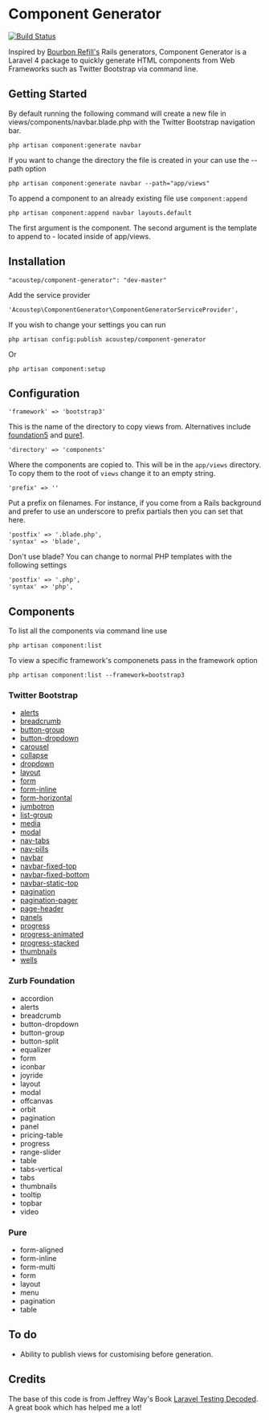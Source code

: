 # Component Generator

[![Build Status](https://travis-ci.org/acoustep/component-generator.svg?branch=master)](https://travis-ci.org/acoustep/component-generator)

Inspired by [Bourbon Refill's](http://refills.bourbon.io/) Rails generators, Component Generator is a Laravel 4 package to quickly generate HTML components from Web Frameworks such as Twitter Bootstrap via command line.

## Getting Started

By default running the following command will create a new file in views/components/navbar.blade.php with the Twitter Bootstrap navigation bar.

```
php artisan component:generate navbar
```

If you want to change the directory the file is created in your can use the --path option

```
php artisan component:generate navbar --path="app/views"
```

To append a component to an already existing file use ```component:append```

```
php artisan component:append navbar layouts.default
```

The first argument is the component. The second argument is the template to append to - located inside of app/views.

## Installation

```
"acoustep/component-generator": "dev-master"
```

Add the service provider

```
'Acoustep\ComponentGenerator\ComponentGeneratorServiceProvider',
```

If you wish to change your settings you can run

```
php artisan config:publish acoustep/component-generator
```

Or

```
php artisan component:setup
```

## Configuration

```
'framework' => 'bootstrap3'
```

This is the name of the directory to copy views from.  Alternatives include [foundation5](http://foundation.zurb.com/docs/) and [pure1](http://purecss.io/).

```
'directory' => 'components'
```

Where the components are copied to.  This will be in the ```app/views``` directory.  To copy them to the root of ```views``` change it to an empty string.

```
'prefix' => ''
```

Put a prefix on filenames.  For instance, if you come from a Rails background and prefer to use an underscore to prefix partials then you can set that here.

```
'postfix' => '.blade.php',
'syntax' => 'blade',
```

Don't use blade? You can change to normal PHP templates with the following settings

```
'postfix' => '.php',
'syntax' => 'php',
```

## Components

To list all the components via command line use

```
php artisan component:list
```

To view a specific framework's componenets pass in the framework option

```
php artisan component:list --framework=bootstrap3
```

### Twitter Bootstrap

* [alerts](http://getbootstrap.com/components/#alerts)
* [breadcrumb](http://getbootstrap.com/components/#breadcrumbs)
* [button-group](http://getbootstrap.com/components/#btn-groups)
* [button-dropdown](http://getbootstrap.com/components/#btn-dropdowns)
* [carousel](http://getbootstrap.com/javascript/#carousel)
* [collapse](http://getbootstrap.com/javascript/#collapse)
* [dropdown](http://getbootstrap.com/components/#dropdowns-example)
* [layout](http://getbootstrap.com/getting-started/#template)
* [form](http://getbootstrap.com/css/#forms-example)
* [form-inline](http://getbootstrap.com/css/#forms-inline)
* [form-horizontal](http://getbootstrap.com/css/#forms-horizontal)
* [jumbotron](http://getbootstrap.com/components/#jumbotron)
* [list-group](http://getbootstrap.com/components/#list-group)
* [media](http://getbootstrap.com/components/#media)
* [modal](http://getbootstrap.com/javascript/#modals)
* [nav-tabs](http://getbootstrap.com/components/#nav-tabs)
* [nav-pills](http://getbootstrap.com/components/#nav-pills)
* [navbar](http://getbootstrap.com/components/#navbar-default)
* [navbar-fixed-top](http://getbootstrap.com/components/#navbar-fixed-top)
* [navbar-fixed-bottom](http://getbootstrap.com/components/#navbar-fixed-bottom)
* [navbar-static-top](http://getbootstrap.com/components/#navbar-static-top)
* [pagination](http://getbootstrap.com/components/#pagination)
* [pagination-pager](http://getbootstrap.com/components/#pagination-pager)
* [page-header](http://getbootstrap.com/components/#page-header)
* [panels](http://getbootstrap.com/components/#panels)
* [progress](http://getbootstrap.com/components/#progress)
* [progress-animated](http://getbootstrap.com/components/#progress-animated)
* [progress-stacked](http://getbootstrap.com/components/#progress-stacked)
* [thumbnails](http://getbootstrap.com/components/#thumbnails)
* [wells](http://getbootstrap.com/components/#wells)

### Zurb Foundation

* accordion
* alerts
* breadcrumb
* button-dropdown
* button-group
* button-split
* equalizer
* form
* iconbar
* joyride
* layout
* modal
* offcanvas
* orbit
* pagination
* panel
* pricing-table
* progress
* range-slider
* table
* tabs-vertical
* tabs
* thumbnails
* tooltip
* topbar
* video

### Pure

* form-aligned
* form-inline
* form-multi
* form
* layout
* menu
* pagination
* table

## To do

* Ability to publish views for customising before generation.

## Credits

The base of this code is from Jeffrey Way's Book [Laravel Testing Decoded](https://leanpub.com/laravel-testing-decoded).  A great book which has helped me a lot!

